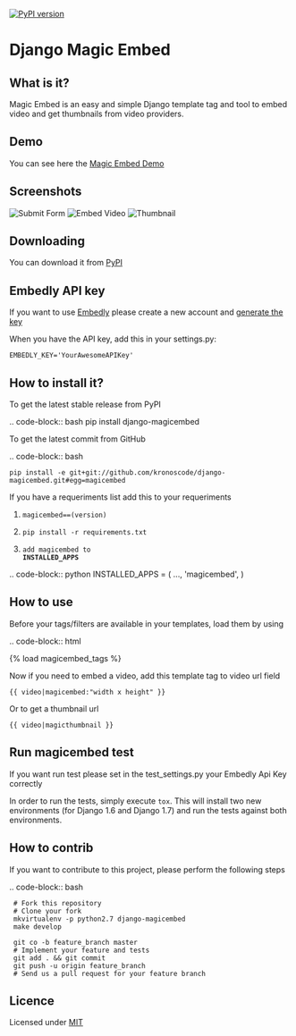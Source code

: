 [![PyPI version](https://badge.fury.io/py/magicembed.svg)](http://badge.fury.io/py/magicembed)

Django Magic Embed
==================

What is it?
------------

Magic Embed is an easy and simple Django template tag and tool to embed
video and get thumbnails from video providers.

Demo
----------

You can see here the [Magic Embed Demo](https://github.com/kronoscode/magic-embed-demo)

Screenshots
--------------

![Submit Form](http://i.imgur.com/lVHKswj.png)
![Embed Video](http://i.imgur.com/i66W7xv.png)
![Thumbnail](http://i.imgur.com/7dSXmiB.png)

Downloading
---------------

You can download it from [PyPI](https://pypi.python.org/pypi/magicembed/)

Embedly API key
------------------

If you want to use [Embedly](http://embed.ly/) please create a new
account and [generate the key](https://app.embed.ly/signup)

When you have the API key, add this in your settings.py:

    EMBEDLY_KEY='YourAwesomeAPIKey'

How to install it?
-------------------

To get the latest stable release from PyPI

.. code-block:: bash
     pip install django-magicembed

To get the latest commit from GitHub

.. code-block:: bash

    pip install -e git+git://github.com/kronoscode/django-magicembed.git#egg=magicembed

If you have a requeriments list add this to your requeriments

1. <code>magicembed==(version)</code>

2. <code>pip install -r requirements.txt</code>

3. <code>add magicembed to **INSTALLED_APPS**</code>

.. code-block:: python
     INSTALLED_APPS = (
         ...,
        'magicembed',
     )


How to use
---------------

Before your tags/filters are available in your templates, load them by using

.. code-block:: html

  {% load magicembed_tags %}

Now if you need to embed a video, add this template tag to video url
field

<code>{{ video|magicembed:"width x height" }}</code>

Or to get a thumbnail url

<code>{{ video|magicthumbnail }}</code>

Run magicembed test
--------------------

If you want run test please set in the test_settings.py your
Embedly Api Key correctly

In order to run the tests, simply execute ``tox``. This will install two new
environments (for Django 1.6 and Django 1.7) and run the tests against both
environments.

How to contrib
----------------

If you want to contribute to this project, please perform the following steps

.. code-block:: bash

     # Fork this repository
     # Clone your fork
     mkvirtualenv -p python2.7 django-magicembed
     make develop

     git co -b feature_branch master
     # Implement your feature and tests
     git add . && git commit
     git push -u origin feature_branch
     # Send us a pull request for your feature branch

Licence
--------------
Licensed under [MIT](http://opensource.org/licenses/mit-license.php)


